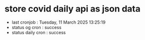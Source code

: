 # store covid daily api as json data

- last cronjob : Tuesday, 11 March 2025 13:25:19
- status og cron : success
- status daily cron : success
      
      
